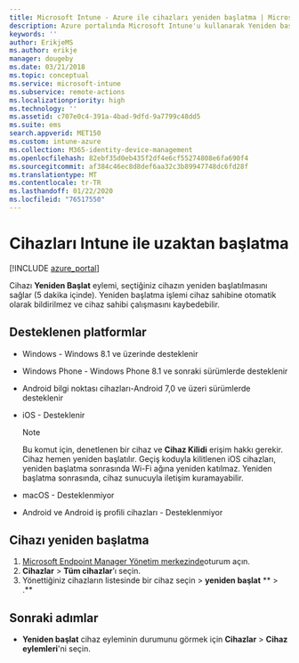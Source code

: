 ```yaml
---
title: Microsoft Intune - Azure ile cihazları yeniden başlatma | Microsoft Docs
description: Azure portalında Microsoft Intune'u kullanarak Yeniden başlatma uzak eylemiyle Windows ve iOS cihazlarını yeniden başlatın.
keywords: ''
author: ErikjeMS
ms.author: erikje
manager: dougeby
ms.date: 03/21/2018
ms.topic: conceptual
ms.service: microsoft-intune
ms.subservice: remote-actions
ms.localizationpriority: high
ms.technology: ''
ms.assetid: c707e0c4-391a-4bad-9dfd-9a7799c48dd5
ms.suite: ems
search.appverid: MET150
ms.custom: intune-azure
ms.collection: M365-identity-device-management
ms.openlocfilehash: 82ebf35d0eb435f2df4e6cf55274808e6fa690f4
ms.sourcegitcommit: af384c46ec8d8def6aa32c3b89947748dc6fd28f
ms.translationtype: MT
ms.contentlocale: tr-TR
ms.lasthandoff: 01/22/2020
ms.locfileid: "76517550"
---
```

# <a name="remotely-restart-devices-with-intune"></a>Cihazları Intune ile uzaktan başlatma


[!INCLUDE [azure_portal](../includes/azure_portal.md)]

Cihazı **Yeniden Başlat** eylemi, seçtiğiniz cihazın yeniden başlatılmasını sağlar (5 dakika içinde). Yeniden başlatma işlemi cihaz sahibine otomatik olarak bildirilmez ve cihaz sahibi çalışmasını kaybedebilir.

## <a name="supported-platforms"></a>Desteklenen platformlar

- Windows - Windows 8.1 ve üzerinde desteklenir
- Windows Phone - Windows Phone 8.1 ve sonraki sürümlerde desteklenir
- Android bilgi noktası cihazları-Android 7,0 ve üzeri sürümlerde desteklenir
- iOS - Desteklenir

    > [!Note]  
    > Bu komut için, denetlenen bir cihaz ve **Cihaz Kilidi** erişim hakkı gerekir. Cihaz hemen yeniden başlatılır. Geçiş koduyla kilitlenen iOS cihazları, yeniden başlatma sonrasında Wi-Fi ağına yeniden katılmaz. Yeniden başlatma sonrasında, cihaz sunucuyla iletişim kuramayabilir.
- macOS - Desteklenmiyor
- Android ve Android iş profili cihazları - Desteklenmiyor

## <a name="restart-a-device"></a>Cihazı yeniden başlatma

1. [Microsoft Endpoint Manager Yönetim merkezinde](https://go.microsoft.com/fwlink/?linkid=2109431)oturum açın.
3. **Cihazlar** > **Tüm cihazlar**’ı seçin.
4. Yönettiğiniz cihazların listesinde bir cihaz seçin > **yeniden başlat** ** > .**

## <a name="next-steps"></a>Sonraki adımlar

- **Yeniden başlat** cihaz eyleminin durumunu görmek için **Cihazlar** > **Cihaz eylemleri**'ni seçin.
